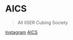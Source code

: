 # AICS
> All IISER Cubing Society

[Instagram](https://www.instagram.com/all.iiser.cubing.society/)
[AICS](#AICS)